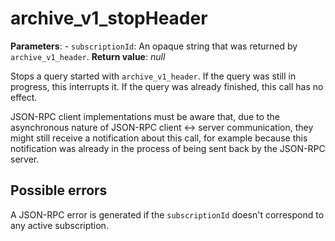 # archive_v1_stopHeader

**Parameters**:
    - `subscriptionId`: An opaque string that was returned by `archive_v1_header`.
**Return value**: *null*

Stops a query started with `archive_v1_header`. If the query was still in progress, this interrupts it. If the query was already finished, this call has no effect.

JSON-RPC client implementations must be aware that, due to the asynchronous nature of JSON-RPC client <-> server communication, they might still receive a notification about this call, for example because this notification was already in the process of being sent back by the JSON-RPC server.

## Possible errors

A JSON-RPC error is generated if the `subscriptionId` doesn't correspond to any active subscription.
